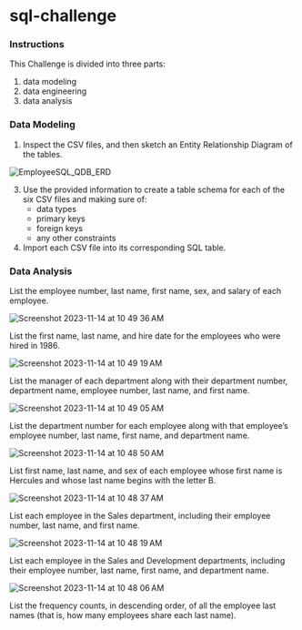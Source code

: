 # sql-challenge

### Instructions

This Challenge is divided into three parts: 
1. data modeling
2. data engineering
3. data analysis

### Data Modeling

1. Inspect the CSV files, and then sketch an Entity Relationship Diagram of the tables.
   
![EmployeeSQL_QDB_ERD](https://github.com/vincehsanchez/sql-challenge/assets/141890646/a3735928-a02c-4bc2-afb4-08f3ae08751b)


3. Use the provided information to create a table schema for each of the six CSV files and making sure of:
   - data types
   - primary keys
   - foreign keys
   - any other constraints
4. Import each CSV file into its corresponding SQL table.

### Data Analysis

List the employee number, last name, first name, sex, and salary of each employee.

![Screenshot 2023-11-14 at 10 49 36 AM](https://github.com/vincehsanchez/sql-challenge/assets/141890646/2a0ef9c7-bed1-4872-96b9-ac273cd71445)

List the first name, last name, and hire date for the employees who were hired in 1986.

![Screenshot 2023-11-14 at 10 49 19 AM](https://github.com/vincehsanchez/sql-challenge/assets/141890646/cc0ea9f7-2da7-4795-8368-854576a4cb9c)

List the manager of each department along with their department number, department name, employee number, last name, and first name.

![Screenshot 2023-11-14 at 10 49 05 AM](https://github.com/vincehsanchez/sql-challenge/assets/141890646/196ba391-b46c-494f-a640-a542a24b3c2a)

List the department number for each employee along with that employee’s employee number, last name, first name, and department name.

![Screenshot 2023-11-14 at 10 48 50 AM](https://github.com/vincehsanchez/sql-challenge/assets/141890646/5d781622-9d76-474c-a823-e00f1895c940)

List first name, last name, and sex of each employee whose first name is Hercules and whose last name begins with the letter B.

![Screenshot 2023-11-14 at 10 48 37 AM](https://github.com/vincehsanchez/sql-challenge/assets/141890646/36f53a21-39bd-4c96-9811-c133ee263861)

List each employee in the Sales department, including their employee number, last name, and first name.

![Screenshot 2023-11-14 at 10 48 19 AM](https://github.com/vincehsanchez/sql-challenge/assets/141890646/708d321b-ab5c-4289-9b37-715f7e95bd39)

List each employee in the Sales and Development departments, including their employee number, last name, first name, and department name.

![Screenshot 2023-11-14 at 10 48 06 AM](https://github.com/vincehsanchez/sql-challenge/assets/141890646/45f53eed-3208-4303-8959-7df43f99ef4a)

List the frequency counts, in descending order, of all the employee last names (that is, how many employees share each last name).

